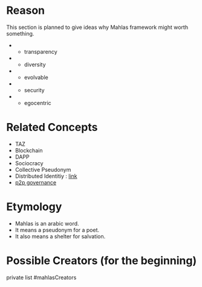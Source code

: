 # Reason

This section is planned to give ideas why Mahlas framework might worth something.

* + transparency
* + diversity
* + evolvable
* + security
* - egocentric

# Related Concepts

* TAZ
* Blockchain
* DAPP
* Sociocracy
* Collective Pseudonym
* Distributed Identitiy : [link](https://aa.httpdot.net/)
* [p2p governance](http://wiki.p2pfoundation.net/Category:Peergovernance)

# Etymology

* Mahlas is an arabic word.
* It means a pseudonym for a poet.
* It also means a shelter for salvation.

# Possible Creators (for the beginning)

private list #mahlasCreators
